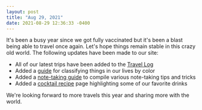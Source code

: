 ```yaml
---
layout: post
title: "Aug 29, 2021"
date: 2021-08-29 12:36:33 -0400
---
```


It's been a busy year since we got fully vaccinated but it's been a blast
being able to travel once again. Let's hope things remain stable in this
crazy old world. The following updates have been made to our site:

- All of our latest trips have been added to the [Travel Log](/travellog)
- Added a [guide](/colorclass) for classifying things in our lives by color
- Added a [note-taking guide](/notetaking) to compile various note-taking tips and tricks
- Added a [cocktail recipe](/cocktails) page highlighting some of our favorite drinks

We're looking forward to more travels this year and sharing more with the world.
